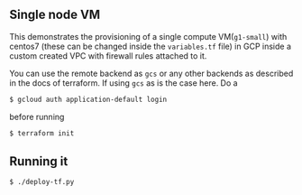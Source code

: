 ## Single node VM

This demonstrates the provisioning of a single compute VM(`g1-small`) with centos7 (these can be changed inside the `variables.tf` file) in GCP inside a custom created VPC with firewall rules attached to it.

You can use the remote backend as `gcs` or any other backends as described in the docs of terraform. If using `gcs` as is the case here. Do a

```bash
$ gcloud auth application-default login
```

before running 

```bash
$ terraform init
```

## Running it

```bash
$ ./deploy-tf.py
```
